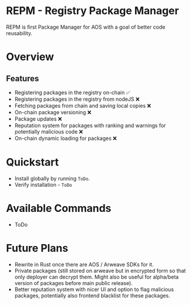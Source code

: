 # REPM - Registry Package Manager 

REPM is first Package Manager for AOS with a goal of better code reusability. 

# Overview

## Features

- Registering packages in the registry on-chain ✅
- Registering packages in the registry from nodeJS ❌
- Fetching packages from chain and saving local copies ❌
- On-chain package versioning ❌
- Package updates ❌
- Reputation system for packages with ranking and warnings for potentially malicious code ❌
- On-chain dynamic loading for packages ❌

# Quickstart

- Install globally by running `ToDo`.
- Verify installation - `ToDo`

# Available Commands

- ToDo

# Future Plans

- Rewrite in Rust once there are AOS / Arweave SDKs for it.
- Private packages (still stored on arweave but in encrypted form so that only deployer can decrypt them. Might also be useful for alpha/beta version of packages before main public release).
- Better reputation system with nicer UI and option to flag malicious packages, potentially also frontend blacklist for these packages.